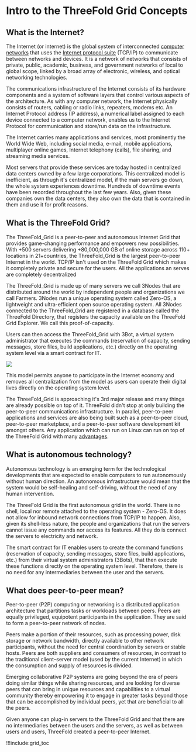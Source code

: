 
# Intro to the ThreeFold Grid Concepts

## What is the Internet?

The Internet (or internet) is the global system of interconnected [computer networks](https://en.wikipedia.org/wiki/Computer_network) that uses the [Internet protocol suite](https://en.wikipedia.org/wiki/Internet_protocol_suite) (TCP/IP) to communicate between networks and devices. It is a network of networks that consists of private, public, academic, business, and government networks of local to global scope, linked by a broad array of electronic, wireless, and optical networking technologies. 

The communications infrastructure of the Internet consists of its hardware components and a system of software layers that control various aspects of the architecture. As with any computer network, the Internet physically consists of routers, cabling or radio links, repeaters, modems etc. An Internet Protocol address (IP address), a numerical label assigned to each device connected to a computer network, enables us to the Internet Protocol for communication and store/run data on the infrastructure.

The Internet carries many applications and services, most prominently the World Wide Web, including social media, e-mail, mobile applications, multiplayer online games, Internet telephony (calls), file sharing, and streaming media services.

Most servers that provide these services are today hosted in centralized data centers owned by a few large corporations. This centralized model is inefficient, as through it's centralized model, if the main servers go down, the whole system experiences downtime. Hundreds of downtime events have been recorded throughout the last few years. Also, given these companies own the data centers, they also own the data that is contained in them and use it for profit reasons. 

## What is the ThreeFold Grid?

The ThreeFold_Grid is a peer-to-peer and autonomous Internet Grid that provides game-changing performance and empowers new possibilities. With +500 servers delivering +80,000,000 GB of online storage across 110+ locations in 21+countries, the ThreeFold_Grid is the largest peer-to-peer Internet in the world. TCP/IP isn't used on the ThreeFold Grid which makes it completely private and secure for the users. All the applications an serves are completely decentralized 

The ThreeFold_Grid is made up of many servers we call 3Nodes that are distributed around the world by independent people and organizations we call Farmers. 3Nodes run a unique operating system called Zero-OS, a lightweight and ultra-efficient open source operating system. All 3Nodes connected to the ThreeFold_Grid are registered in a database called the ThreeFold Directory, that registers the capacity available on the ThreeFold Grid Explorer. We call this proof-of-capacity. 

Users can then access the ThreeFold_Grid with 3Bot, a virtual system administrator that executes the commands (reservation of capacity, sending messages, store files, build applications, etc.) directly on the operating system level via a smart contract for IT. 

![](img/tf_principle_banner.jpg)

This model permits anyone to participate in the Internet economy and removes all centralization from the model as users can operate their digital lives directly on the operating system level.

The ThreeFold_Grid is approaching it's 3rd major release and many things are already possible on top of it. ThreeFold didn't stop at only building the peer-to-peer communications infrastructure. In parallel, peer-to-peer applications and services are also being built such as a peer-to-peer cloud, peer-to-peer marketplace, and a peer-to-peer software development kit amongst others. Any application which can run on Linux can run on top of the ThreeFold Grid with many [advantages](cloud_compare_home).

## What is autonomous technology? 

Autonomous technology is an emerging term for the technological developments that are expected to enable computers to run autonomously without human direction. An autonomous infrastructure would mean that the system would be self-healing and self-driving, without the need of any human intervention.

The ThreeFold Grid is the first autonomous grid in the world. There is no shell, local nor remote attached to the operating system - Zero-OS. It does not allow for inbound network connections from TCP/IP to happen. Also, given its shell-less nature, the people and organizations that run the servers cannot issue any commands nor access its features. All they do is connect the servers to electricity and network.

The smart contract for IT enables users to create the command functions (reservation of capacity, sending messages, store files, build applications, etc.) from their virtual system administrators (3Bots), that then execute these functions directly on the operating system level. Therefore, there is no need for any intermediaries between the user and the servers. 

## What does peer-to-peer mean?

Peer-to-peer (P2P) computing or networking is a distributed application architecture that partitions tasks or workloads between peers. Peers are equally privileged, equipotent participants in the application. They are said to form a peer-to-peer network of nodes.

Peers make a portion of their resources, such as processing power, disk storage or network bandwidth, directly available to other network participants, without the need for central coordination by servers or stable hosts. Peers are both suppliers and consumers of resources, in contrast to the traditional client–server model (used by the current Internet) in which the consumption and supply of resources is divided. 

Emerging collaborative P2P systems are going beyond the era of peers doing similar things while sharing resources, and are looking for diverse peers that can bring in unique resources and capabilities to a virtual community thereby empowering it to engage in greater tasks beyond those that can be accomplished by individual peers, yet that are beneficial to all the peers.

Given anyone can plug-in servers to the ThreeFold Grid and that there are no intermediaries between the users and the servers, as well as between users and users, ThreeFold created a peer-to-peer Internet. 


!!!include:grid_toc